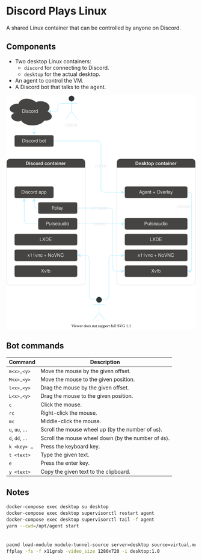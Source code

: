 # Discord Plays Linux

A shared Linux container that can be controlled by anyone on Discord.

## Components

- Two desktop Linux containers:
  - `discord` for connecting to Discord.
  - `desktop` for the actual desktop.
- An agent to control the VM.
- A Discord bot that talks to the agent.

![](./setup.drawio.svg)

## Bot commands

| Command      | Description                                          |
| ------------ | ---------------------------------------------------- |
| `m<x>,<y>`   | Move the mouse by the given offset.                  |
| `M<x>,<y>`   | Move the mouse to the given position.                |
| `l<x>,<y>`   | Drag the mouse by the given offset.                  |
| `L<x>,<y>`   | Drag the mouse to the given position.                |
| `c`          | Click the mouse.                                     |
| `rc`         | Right-click the mouse.                               |
| `mc`         | Middle-click the mouse.                              |
| `u`, `uu`, … | Scroll the mouse wheel up (by the number of `u`s).   |
| `d`, `dd`, … | Scroll the mouse wheel down (by the number of `d`s). |
| `k <key> …`  | Press the keyboard key.                              |
| `t <text>`   | Type the given text.                                 |
| `e`          | Press the enter key.                                 |
| `y <text>`   | Copy the given text to the clipboard.                |

## Notes

```sh
docker-compose exec desktop su desktop
docker-compose exec desktop supervisorctl restart agent
docker-compose exec desktop supervisorctl tail -f agent
yarn --cwd=/opt/agent start


pacmd load-module module-tunnel-source server=desktop source=virtual.monitor source_name=desktop
ffplay -fs -f x11grab -video_size 1280x720 -i desktop:1.0
```
